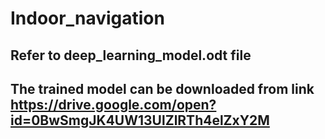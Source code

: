 # Indoor_navigation

## Refer to deep_learning_model.odt file

## The trained model can be downloaded from link https://drive.google.com/open?id=0BwSmgJK4UW13UlZlRTh4elZxY2M 
